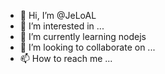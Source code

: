 - 👋 Hi, I’m @JeLoAL
- 👀 I’m interested in ...
- 🌱 I’m currently learning nodejs
- 💞️ I’m looking to collaborate on ...
- 📫 How to reach me ...

<!---
JeLoAL/JeLoAL is a ✨ special ✨ repository because its `README.md` (this file) appears on your GitHub profile.
You can click the Preview link to take a look at your changes.
--->
